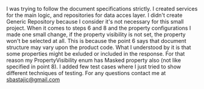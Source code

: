 I was trying to follow the document specifications strictly.
I created services for the main logic, and repositories for data acces layer.
I didn't create Generic Repository because I consider it's not necessary for this small project.
When it comes to steps 6 and 8 and the property configurations I made one small change, if the property visibility is not set, the property won't be selected at all.
This is because the point 6 says that document structure may vary upon the product code. What I understood by it is that some properties might be exluded or included in the response.
For that reason my PropertyVisibility enum has Masked property also (not like specified in point 8).
I added few test cases where I just tried to show different techniques of testing.
For any questions contact me at sbastajic@gmail.com
